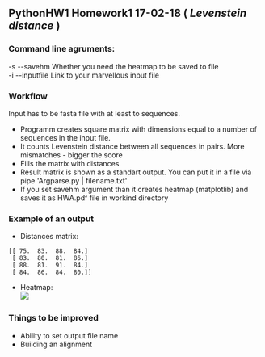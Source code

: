 ## PythonHW1 Homework1 17-02-18 ( _Levenstein distance_ )

### Command line agruments:

-s --savehm Whether you need the heatmap to be saved to file\
-i --inputfile Link to your marvellous input file

### Workflow
Input has to be fasta file with at least to sequences.
* Programm creates square matrix with dimensions equal to a number of sequences in the input file. 
* It counts Levenstein distance between all sequences in pairs. More mismatches - bigger the score
* Fills the matrix with distances
* Result matrix is shown as a standart output. You can put it in a file via pipe 'Argparse.py | filename.txt'
* If you set savehm argument than it creates heatmap (matplotlib) and saves it as HWA.pdf file in workind directory

### Example of an output
* Distances matrix:
```
[[ 75.  83.  88.  84.]
 [ 83.  80.  81.  86.]
 [ 88.  81.  91.  84.]
 [ 84.  86.  84.  80.]]
```
* Heatmap:\
![](https://pp.userapi.com/c831508/v831508933/93fec/UShjFNSFTdo.jpg)

### Things to be improved
* Ability to set output file name
* Building an alignment
